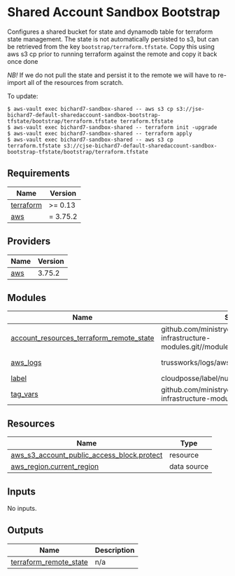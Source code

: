 # Shared Account Sandbox Bootstrap

Configures a shared bucket for state and dynamodb table for terraform state management.
The state is not automatically persisted to s3, but can be retrieved from the key `bootstrap/terraform.tfstate`. Copy this using aws s3 cp prior to running terraform against the remote and copy it back once done

*NB!*
If we do not pull the state and persist it to the remote we will have to re-import all of the resources
from scratch.

To update:

```shell
$ aws-vault exec bichard7-sandbox-shared -- aws s3 cp s3://jse-bichard7-default-sharedaccount-sandbox-bootstrap-tfstate/bootstrap/terraform.tfstate terraform.tfstate
$ aws-vault exec bichard7-sandbox-shared -- terraform init -upgrade
$ aws-vault exec bichard7-sandbox-shared -- terraform apply
$ aws-vault exec bichard7-sandbox-shared -- aws s3 cp terraform.tfstate s3://cjse-bichard7-default-sharedaccount-sandbox-bootstrap-tfstate/bootstrap/terraform.tfstate
```


<!-- BEGIN_TF_DOCS -->
## Requirements

| Name | Version |
|------|---------|
| <a name="requirement_terraform"></a> [terraform](#requirement\_terraform) | >= 0.13 |
| <a name="requirement_aws"></a> [aws](#requirement\_aws) | = 3.75.2 |

## Providers

| Name | Version |
|------|---------|
| <a name="provider_aws"></a> [aws](#provider\_aws) | 3.75.2 |

## Modules

| Name | Source | Version |
|------|--------|---------|
| <a name="module_account_resources_terraform_remote_state"></a> [account\_resources\_terraform\_remote\_state](#module\_account\_resources\_terraform\_remote\_state) | github.com/ministryofjustice/bichard7-next-infrastructure-modules.git//modules/terraform_remote_state | n/a |
| <a name="module_aws_logs"></a> [aws\_logs](#module\_aws\_logs) | trussworks/logs/aws | ~> 10.3.0  |
| <a name="module_label"></a> [label](#module\_label) | cloudposse/label/null | 0.24.1 |
| <a name="module_tag_vars"></a> [tag\_vars](#module\_tag\_vars) | github.com/ministryofjustice/bichard7-next-infrastructure-modules.git//modules/tag_vars | n/a |

## Resources

| Name | Type |
|------|------|
| [aws_s3_account_public_access_block.protect](https://registry.terraform.io/providers/hashicorp/aws/3.75.2/docs/resources/s3_account_public_access_block) | resource |
| [aws_region.current_region](https://registry.terraform.io/providers/hashicorp/aws/3.75.2/docs/data-sources/region) | data source |

## Inputs

No inputs.

## Outputs

| Name | Description |
|------|-------------|
| <a name="output_terraform_remote_state"></a> [terraform\_remote\_state](#output\_terraform\_remote\_state) | n/a |
<!-- END_TF_DOCS -->
